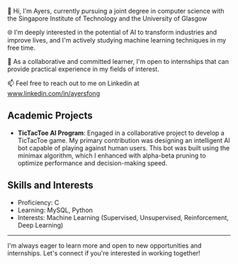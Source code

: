 👋 Hi, I'm Ayers, currently pursuing a joint degree in computer science with the Singapore Institute of Technology and the University of Glasgow

🌐 I'm deeply interested in the potential of AI to transform industries and improve lives, and I'm actively studying machine learning techniques in my free time.

👥 As a collaborative and committed learner, I'm open to internships that can provide practical experience in my fields of interest.

📫 Feel free to reach out to me on Linkedin at www.linkedin.com/in/ayersfong

## Academic Projects
- **TicTacToe AI Program**: Engaged in a collaborative project to develop a TicTacToe game. My primary contribution was designing an intelligent AI bot capable of playing against human users. This bot was built using the minimax algorithm, which I enhanced with alpha-beta pruning to optimize performance and decision-making speed.
  
## Skills and Interests
- Proficiency: C
- Learning: MySQL, Python
- Interests: Machine Learning (Supervised, Unsupervised, Reinforcement, Deep Learning)

---

I'm always eager to learn more and open to new opportunities and internships. Let's connect if you're interested in working together!

<!---
Beefsteakk/Beefsteakk is a ✨ special ✨ repository because its `README.md` (this file) appears on your GitHub profile.
You can click the Preview link to take a look at your changes.
--->
